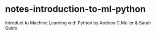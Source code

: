 # notes-introduction-to-ml-python
Introduct to Machine Learning with Python by Andrew C.Muller &amp; Sarah Guido
